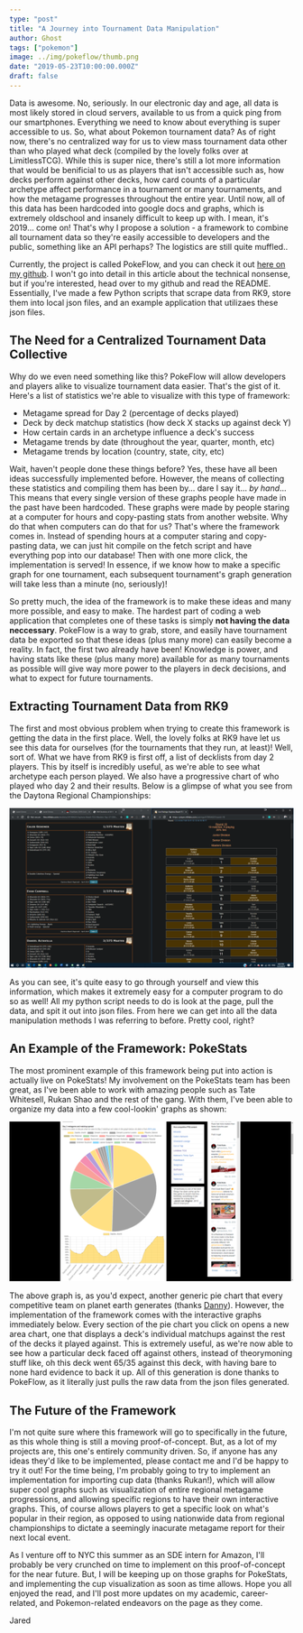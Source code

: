 ```yaml
---
type: "post"
title: "A Journey into Tournament Data Manipulation"
author: Ghost
tags: ["pokemon"]
image: ../img/pokeflow/thumb.png
date: "2019-05-23T10:00:00.000Z"
draft: false
---
```


Data is awesome. No, seriously. In our electronic day and age, all data is most likely stored in cloud servers, available to us from a quick ping from our smartphones. Everything we need to know about everything is super accessible to us. So, what about Pokemon tournament data? As of right now, there's no centralized way for us to view mass tournament data other than who played what deck (compiled by the lovely folks over at LimitlessTCG). While this is super nice, there's still a lot more information that would be benificial to us as players that isn't accessible such as, how decks perform against other decks, how card counts of a particular archetype affect performance in a tournament or many tournaments, and how the metagame progresses throughout the entire year. Until now, all of this data has been hardcoded into google docs and graphs, which is extremely oldschool and insanely difficult to keep up with. I mean, it's 2019... come on! That's why I propose a solution - a framework to combine all tournament data so they're easily accessible to developers and the public, something like an API perhaps? The logistics are still quite muffled..

Currently, the project is called PokeFlow, and you can check it out <a href="https://github.com/comp0cker/pokeflow">here on my github</a>. I won't go into detail in this article about the technical nonsense, but if you're interested, head over to my github and read the README. Essentially, I've made a few Python scripts that scrape data from RK9, store them into local json files, and an example application that utilizaes these json files. 

<h2>The Need for a Centralized Tournament Data Collective</h2>

Why do we even need something like this? PokeFlow will allow developers and players alike to visualize tournament data easier. That's the gist of it. Here's a list of statistics we're able to visualize with this type of framework:

<ul>
    <li>Metagame spread for Day 2 (percentage of decks played)</li>
    <li>Deck by deck matchup statistics (how deck X stacks up against deck Y)</li>
    <li>How certain cards in an archetype influence a deck's success</li>
    <li>Metagame trends by date (throughout the year, quarter, month, etc)</li>
    <li>Metagame trends by location (country, state, city, etc)</li>
</ul>

Wait, haven't people done these things before? Yes, these have all been ideas successfully implemented before. However, the means of collecting these statistics and compiling them has been by... dare I say it... <i>by hand</i>... This means that every single version of these graphs people have made in the past have been hardcoded. These graphs were made by people staring at a computer for hours and copy-pasting stats from another website. Why do that when computers can do that for us? That's where the framework comes in. Instead of spending hours at a computer staring and copy-pasting data, we can just hit compile on the fetch script and have everything pop into our database! Then with one more click, the implementation is served! In essence, if we know how to make a specific graph for one tournament, each subsequent tournament's graph generation will take less than a minute (no, seriously)!

So pretty much, the idea of the framework is to make these ideas and many more possible, and easy to make. The hardest part of coding a web application that completes one of these tasks is simply <b>not having the data neccessary</b>. PokeFlow is a way to grab, store, and easily have tournament data be exported so that these ideas (plus many more) can easily become a reality. In fact, the first two already have been! Knowledge is power, and having stats like these (plus many more) available for as many tournaments as possible will give way more power to the players in deck decisions, and what to expect for future tournaments.

<h2>Extracting Tournament Data from RK9</h2>

The first and most obvious problem when trying to create this framework is getting the data in the first place. Well, the lovely folks at RK9 have let us see this data for ourselves (for the tournaments that they run, at least)! Well, sort of. What we have from RK9 is first off, a list of decklists from day 2 players. This by itself is incredibly useful, as we're able to see what archetype each person played. We also have a progressive chart of who played who day 2 and their results. Below is a glimpse of what you see from the Daytona Regional Championships:

![daytona_rk9](../img/pokeflow/daytona_rk9.png)

As you can see, it's quite easy to go through yourself and view this information, which makes it extremely easy for a computer program to do so as well! All my python script needs to do is look at the page, pull the data, and spit it out into json files. From here we can get into all the data manipulation methods I was referring to before. Pretty cool, right? 

<h2>An Example of the Framework: PokeStats</h2>

The most prominent example of this framework being put into action is actually live on PokeStats! My involvement on the PokeStats team has been great, as I've been able to work with amazing people such as Tate Whitesell, Rukan Shao and the rest of the gang. With them, I've been able to organize my data into a few cool-lookin' graphs as shown:

![pokestats](../img/pokeflow/pokestats.png)

The above graph is, as you'd expect, another generic pie chart that every competitive team on planet earth generates (thanks <a href="https://twitter.com/daxptcg/status/1116174306973757440">Danny</a>). However, the implementation of the framework comes with the interactive graphs immediately below. Every section of the pie chart you click on opens a new area chart, one that displays a deck's individual matchups against the rest of the decks it played against. This is extremely useful, as we're now able to see how a particular deck faced off against others, instead of theorymoning stuff like, oh this deck went 65/35 against this deck, with having bare to none hard evidence to back it up. All of this generation is done thanks to PokeFlow, as it literally just pulls the raw data from the json files generated.

<h2>The Future of the Framework</h2>

I'm not quite sure where this framework will go to specifically in the future, as this whole thing is still a moving proof-of-concept. But, as a lot of my projects are, this one's entirely community driven. So, if anyone has any ideas they'd like to be implemented, please contact me and I'd be happy to try it out! For the time being, I'm probably going to try to implement an implementation for importing cup data (thanks Rukan!), which will allow super cool graphs such as visualization of entire regional metagame progressions, and allowing specific regions to have their own interactive graphs. This, of course allows players to get a specific look on what's popular in their region, as opposed to using nationwide data from regional championships to dictate a seemingly inacurate metagame report for their next local event.

As I venture off to NYC this summer as an SDE intern for Amazon, I'll probably be very crunched on time to implement on this proof-of-concept for the near future. But, I will be keeping up on those graphs for PokeStats, and implementing the cup visualization as soon as time allows. Hope you all enjoyed the read, and I'll post more updates on my academic, career-related, and Pokemon-related endeavors on the page as they come.

Jared